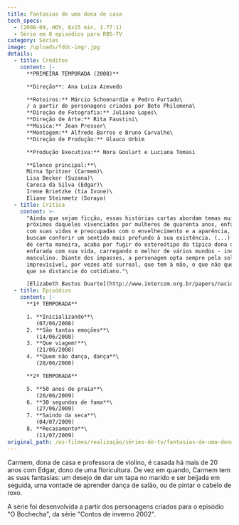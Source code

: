 ```yaml
---
title: Fantasias de uma dona de casa
tech_specs:
  - (2008-09, HDV, 8x15 min, 1.77:1)
  - Série em 8 episódios para RBS-TV
category: Séries
image: /uploads/fddc-imgr.jpg
details:
  - title: Créditos
    content: |-
      **PRIMEIRA TEMPORADA (2008)**

      **Direção**: Ana Luiza Azevedo

      **Roteiros:** Márcio Schoenardie e Pedro Furtado\
      / a partir de personagens criados por Beto Philomena\
      **Direção de Fotografia:** Juliano Lopes\
      **Direção de Arte:** Rita Faustini\
      **Música:** Jean Presser\
      **Montagem:** Alfredo Barros e Bruno Carvalho\
      **Direção de Produção:** Glauco Urbim

      **Produção Executiva:** Nora Goulart e Luciana Tomasi

      **Elenco principal:**\
      Mirna Spritzer (Carmem)\
      Lisa Becker (Suzana)\
      Careca da Silva (Edgar)\
      Irene Brietzke (tia Ivone)\
      Eliane Steinmetz (Soraya)
  - title: Crítica
    content: >-
      "Ainda que sejam ficção, essas histórias curtas abordam temas muito
      próximos daqueles vivenciados por mulheres de quarenta anos, enfastiadas
      com suas vidas e preocupadas com o envelhecimento e a aparência, que
      buscam conferir um sentido mais profundo à sua existência. (...) Carmem,
      de certa maneira, acaba por fugir do estereótipo da típica dona de casa
      enfarada com sua vida, carregando o melhor de vários mundos - incluindo o
      masculino. Diante dos impasses, a personagem opta sempre pela solução mais
      imprevisível, por vezes até surreal, que tem à mão, o que não quer dizer
      que se distancie do cotidiano."\

      [Elizabeth Bastos Duarte](http://www.intercom.org.br/papers/nacionais/2009/resumos/R4-2177-1.pdf), UFSM, 2009
  - title: Episódios
    content: |-
      **1ª TEMPORADA**

      1. **Inicializando**\
         (07/06/2008)
      2. **São tantas emoções**\
         (14/06/2008)
      3. **Que viagem!**\
         (21/06/2008)
      4. **Quem não dança, dança**\
         (28/06/2008)

      **2ª TEMPORADA**

      5. **50 anos de praia**\
         (20/06/2009)
      6. **30 segundos de fama**\
         (27/06/2009)
      7. **Saindo da seca**\
         (04/07/2009)
      8. **Recasamento**\
         (11/07/2009)
original_path: /os-filmes/realização/séries-de-tv/fantasias-de-uma-dona-de-casa
---
```

Carmem, dona de casa e professora de violino, é casada há mais de 20 anos com Edgar, dono de uma floricultura. De vez em quando, Carmem tem as suas fantasias: um desejo de dar um tapa no marido e ser beijada em seguida, uma vontade de aprender dança de salão, ou de pintar o cabelo de roxo.

A série foi desenvolvida a partir dos personagens criados para o episódio "O Bochecha", da série "Contos de inverno 2002".